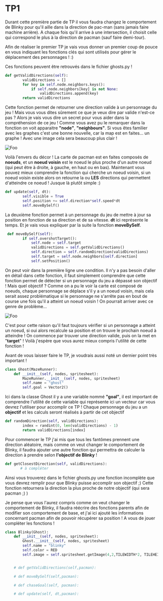 # TP1

Durant cette première partie de TP il vous faudra changez le comportement de Blinky pour qu'il aille dans la direction de pac-man (sans jamais faire machine arrière). A chaque fois qu'il arrive à une intersection, il choisit celle qui correspond le plus à la direction de pacman (sauf faire demi-tour).

Afin de réaliser le premier TP je vais vous donner un premier coup de pouce en vous indiquant les fonctions clés qui sont utilisés pour gérer le déplacement des personnages ! :)

Ces fonctions peuvent être retrouvés dans le fichier ghosts.py !

```py
def getValidDirections(self):
        validDirections = []
        for key in self.node.neighbors.keys():
            if self.node.neighbors[key] is not None:
                validDirections.append(key)
        return validDirections
```

Cette fonction permet de retourner une direction valide à un personnage du jeu ! Mais vous vous dites sûrement ce que je veux dire par valide n'est-ce pas ? Alors je vais vous dire un secret pour vous aider dans la compréhension de ce jeu ! Comme vous avez pu le remarquer dans la fonction on voit apparaitre **"node"**, **"neighbours"**. Si vous êtes familier avec les graphes c'est une bonne nouvelle, car la map est en faites... un graphe ! Avec une image cela sera beaucoup plus clair !

![Foo](https://img1.wsimg.com/isteam/ip/51f9eb68-183a-416f-aedc-5c476e4e4d1c/paused.png/:/cr=t:0%25,l:0%25,w:100%25,h:100%25/rs=w:400,cg:true)

Voilà l'envers du décor ! La carte de pacman est en faites composés de **noeuds**, et un **noeud voisin** est le noeud le plus proche d'un autre noeud (qui peut être à droite, à gauche, en haut ou en bas). Maintenant vous pouvez mieux comprendre la fonction qui cherche un noeud voisin, si un noeud voisin existe alors on retourne la ou **LES** directions qui permettent d'atteindre ce noeud ! Jusque là plutôt simple :)

```py
def update(self, dt):
        self.visible = True
        self.position += self.direction*self.speed*dt
        self.moveBySelf()
```

La deuxième fonction permet à un personnage du jeu de mettre à jour sa position en fonction de sa direction et de sa vitesse. **dt** ici représente le temps. Et je vais vous expliquer par la suite la fonction **moveBySelf**.

```py
 def moveBySelf(self):
        if self.overshotTarget():
            self.node = self.target
            validDirections = self.getValidDirections()
            self.direction = self.randomDirection(validDirections)
            self.target = self.node.neighbors[self.direction]
            self.setPosition()
```

On peut voir dans la première ligne une condition. Il n'y a pas besoin d'aller en détail dans cette fonction, il faut simplement comprendre que cette fonction permet de détecter si un personnage du jeu a dépassé son objectif ! Mais quel objectif ? Comme on a pu le voir la carte est composé de noeuds, chaque personnage se déplace s'il y a un noeud voisin, mais cela serait assez problématique si le personnage ne s'arrête pas en bout de course une fois qu'il a atteint un noeud voisin ! On pourrait arriver avec ce genre de problème...

![Foo](https://img1.wsimg.com/isteam/ip/51f9eb68-183a-416f-aedc-5c476e4e4d1c/node2part3.png/:/cr=t:0%25,l:0%25,w:100%25,h:100%25/rs=w:600,h:300,cg:true)

C'est pour cette raison qu'il faut toujours vérifier si un personnage a atteint un noeud, si oui alors recalcule sa position et on trouve le prochain noeud à atteindre ! On commence par trouver une direction valide, puis on la met en "**target**" ! Voilà j'espère que vous aurez mieux compris l'utilité de cette fonction !

Avant de vous laisser faire le TP, je voudrais aussi noté un dernier point très important !

```py
class Ghost(MazeRunner):
    def __init__(self, nodes, spritesheet):
        MazeRunner.__init__(self, nodes, spritesheet)
        self.name = "ghost"
        self.goal = Vector2()
```

Ici dans la classe Ghost il y a une variable nommé **"goal"**, il est important de comprendre l'utilité de cette variable qui représente ici un vecteur car vous devrez l'utiliser pour accomplir ce TP ! Chaque personnage du jeu a un **objectif** et les calculs seront réalisés à partir de cet objectif

```py
def randomDirection(self, validDirections):
        index = randint(0, len(validDirections) - 1)
        return validDirections[index]
```

Pour commencer le TP j'ai mis que tous les fantômes prennent une direction aléatoire, mais comme on veut changer le comportement de Blinky, il faudra ajouter une autre fonction qui permettra de calculer la direction à prendre selon **l'objectif de Blinky** !

```py
def getClosestDirection(self, validDirections):
       # à compléter
```

Ainsi vous trouverez dans le fichier ghosts.py une fonction incomplète que vous devrez remplir pour que Blinky puisse accomplir son objectif ;) Cette fonction retournera la direction la plus proche de notre objectif (qui sera pacman ;) )

Je pense que vous l'aurez compris comme on veut changer le comportement de Blinky, il faudra réécrire des fonctions parents afin de modifier son comportement de base, et j'ai ici ajouté les informations concernant pacman afin de pouvoir récupérer sa position ! A vous de jouer compléter les fonctions !

```py
class Blinky(Ghost):
    def __init__(self, nodes, spritesheet):
        Ghost.__init__(self, nodes, spritesheet)
        self.name = "blinky"
        self.color = RED
        self.image = self.spritesheet.getImage(4,2,TILEWIDTH*2, TILEHEIGHT*2)


    # def getValidDirections(self,pacman):

    # def moveBySelf(self,pacman):

    # def chaseGoal(self, pacman):

    # def update(self, dt,pacman):

```
